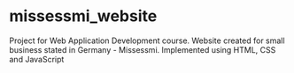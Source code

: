 # missessmi_website
Project for Web Application Development course. Website created for small business stated in Germany - Missessmi. Implemented using HTML, CSS and JavaScript
